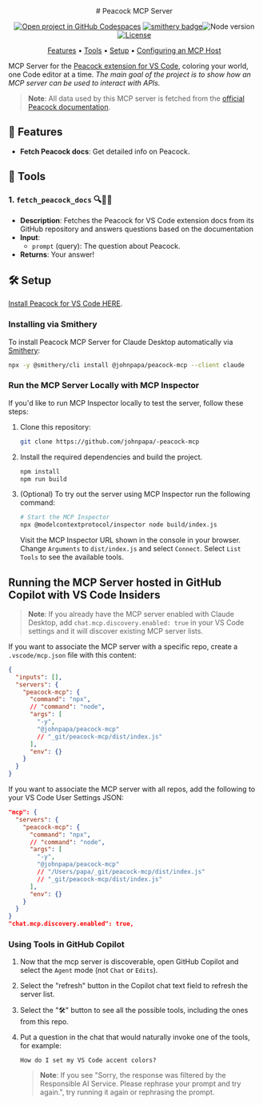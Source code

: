 <div align="center">
# Peacock MCP Server

[![Open project in GitHub Codespaces](https://img.shields.io/badge/Codespaces-Open-blue?style=flat-square&logo=github)](https://codespaces.new/johnpapa/peacock-mcp?hide_repo_select=true&ref=main&quickstart=true)
[![smithery badge](https://smithery.ai/badge/@johnpapa/peacock-mcp)](https://smithery.ai/server/@johnpapa/peacock-mcp)![Node version](https://img.shields.io/badge/Node.js->=20-3c873a?style=flat-square)
[![License](https://img.shields.io/badge/License-MIT-yellow?style=flat-square)](LICENSE)

[Features](#features) • [Tools](#tools) • [Setup](#setup) • [Configuring an MCP Host](#configuring-an-mcp-host)

</div>

MCP Server for the [Peacock extension for VS Code](https://peacockcode.dev), coloring your world, one Code editor at a time. _The main goal of the project is to show how an MCP server can be used to interact with APIs._

> **Note**: All data used by this MCP server is fetched from the [official Peacock documentation](https://peacockcode.dev).

<a name="features"></a>

## 🔧 Features

- **Fetch Peacock docs**: Get detailed info on Peacock.

<a name="tools"></a>

## 🧰 Tools

### 1. `fetch_peacock_docs` 🔍🦸‍♂️

- **Description**: Fetches the Peacock for VS Code extension docs from its GitHub repository and answers questions based on the documentation
- **Input**:
  - `prompt` (query): The question about Peacock.
- **Returns**: Your answer!

<a name="setup"></a>

## 🛠️ Setup

[Install Peacock for VS Code HERE](https://marketplace.visualstudio.com/items?itemName=johnpapa.vscode-peacock&wt.mc_id=vscodepeacock-github-jopapa).

### Installing via Smithery

To install Peacock MCP Server for Claude Desktop automatically via [Smithery](https://smithery.ai/server/@johnpapa/peacock-mcp):

```bash
npx -y @smithery/cli install @johnpapa/peacock-mcp --client claude
```

### Run the MCP Server Locally with MCP Inspector

If you'd like to run MCP Inspector locally to test the server, follow these steps:

1. Clone this repository:

   ```bash
   git clone https://github.com/johnpapa/-peacock-mcp
   ```

1. Install the required dependencies and build the project.

   ```bash
   npm install
   npm run build
   ```

1. (Optional) To try out the server using MCP Inspector run the following command:

   ```bash
   # Start the MCP Inspector
   npx @modelcontextprotocol/inspector node build/index.js
   ```

   Visit the MCP Inspector URL shown in the console in your browser. Change `Arguments` to `dist/index.js` and select `Connect`. Select `List Tools` to see the available tools.

<a name="configuring-an-mcp-host"></a>

## Running the MCP Server hosted in GitHub Copilot with VS Code Insiders

> **Note**: If you already have the MCP server enabled with Claude Desktop, add `chat.mcp.discovery.enabled: true` in your VS Code settings and it will discover existing MCP server lists.

If you want to associate the MCP server with a specific repo, create a `.vscode/mcp.json` file with this content:

```json
{
  "inputs": [],
  "servers": {
    "peacock-mcp": {
      "command": "npx",
      // "command": "node",
      "args": [
        "-y",
        "@johnpapa/peacock-mcp"
        // "_git/peacock-mcp/dist/index.js"
      ],
      "env": {}
    }
  }
}
```

If you want to associate the MCP server with all repos, add the following to your VS Code User Settings JSON:

```json
"mcp": {
  "servers": {
    "peacock-mcp": {
      "command": "npx",
      // "command": "node",
      "args": [
        "-y",
        "@johnpapa/peacock-mcp"
        // "/Users/papa/_git/peacock-mcp/dist/index.js"
        // "_git/peacock-mcp/dist/index.js"
      ],
      "env": {}
    }
  }
}
"chat.mcp.discovery.enabled": true,
```

### Using Tools in GitHub Copilot

1. Now that the mcp server is discoverable, open GitHub Copilot and select the `Agent` mode (not `Chat` or `Edits`).
2. Select the "refresh" button in the Copilot chat text field to refresh the server list.
3. Select the "🛠️" button to see all the possible tools, including the ones from this repo.
4. Put a question in the chat that would naturally invoke one of the tools, for example:

   ```
   How do I set my VS Code accent colors?
   ```

   > **Note**: If you see "Sorry, the response was filtered by the Responsible AI Service. Please rephrase your prompt and try again.", try running it again or rephrasing the prompt.
